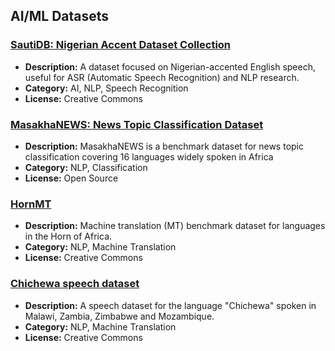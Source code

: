 ## AI/ML Datasets

### [SautiDB: Nigerian Accent Dataset Collection](https://zenodo.org/records/7646394)
- **Description:** A dataset focused on Nigerian-accented English speech, useful for ASR (Automatic Speech Recognition) and NLP research.  
- **Category:** AI, NLP, Speech Recognition  
- **License:** Creative Commons

### [MasakhaNEWS: News Topic Classification Dataset](https://huggingface.co/datasets/masakhane/masakhanews)
- **Description:** MasakhaNEWS is a benchmark dataset for news topic classification covering 16 languages widely spoken in Africa
- **Category:** NLP, Classification  
- **License:** Open Source

### [HornMT](https://github.com/asmelashteka/HornMT)
- **Description:** Machine translation (MT) benchmark dataset for languages in the Horn of Africa.
- **Category:** NLP, Machine Translation
- **License:** Creative Commons

### [Chichewa speech dataset](https://zenodo.org/records/6595625)
- **Description:** A speech dataset for the language "Chichewa" spoken in Malawi, Zambia, Zimbabwe and Mozambique.
- **Category:** NLP, Machine Translation
- **License:** Creative Commons
